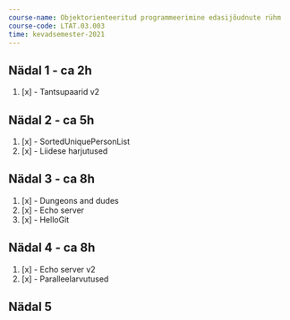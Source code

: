 ```yaml
---
course-name: Objektorienteeritud programmeerimine edasijõudnute rühm
course-code: LTAT.03.003
time: kevadsemester-2021
---
```

## Nädal 1 - ca 2h
1. [x] - Tantsupaarid v2
## Nädal 2 - ca 5h
1. [x] - SortedUniquePersonList
2. [x] - Liidese harjutused
## Nädal 3 - ca 8h
1. [x] - Dungeons and dudes
2. [x] - Echo server
3. [x] - HelloGit
## Nädal 4 - ca 8h
1. [x] - Echo server v2
2. [x] - Paralleelarvutused
## Nädal 5
